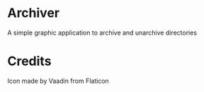 # Archiver

A simple graphic application to archive and unarchive directories

# Credits

Icon made by Vaadin from Flaticon
